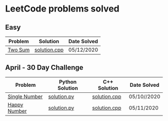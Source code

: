 # LeetCode problems solved

## Easy

| Problem            | Solution                | Date Solved |
| ------------------ | ----------------------- | ----------- |
| [Two Sum][twosum1] | [solution.cpp][twosum2] | 05/12/2020  |

## April - 30 Day Challenge

| Problem                        | Python Solution              | C++ Solution                  | Date Solved |
| ------------------------------ | ---------------------------- | ----------------------------- | ----------- |
| [Single Number][singlenumber1] | [solution.py][singlenumber2] | [solution.cpp][singlenumber3] | 05/10//2020 |
| [Happy Number][happynumber1]   | [solution.py][happynumber2]  | [solution.cpp][happynumber3]  | 05/11/2020  |

[singlenumber1]: https://leetcode.com/explore/challenge/card/30-day-leetcoding-challenge/528/week-1/3283/
[singlenumber2]: ./April/SingleNumber/solution.py
[singlenumber3]: ./April/SingleNumber/solution.cpp
[happynumber1]: https://leetcode.com/explore/challenge/card/30-day-leetcoding-challenge/528/week-1/3284/
[happynumber2]: ./April/HappyNumber/solution.py
[happynumber3]: ./April/HappyNumber/solution.cpp
[twosum1]: https://leetcode.com/problems/two-sum/
[twosum2]: ./Easy/TwoSum/solution.cpp
